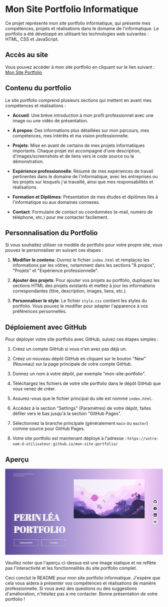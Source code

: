 # Mon Site Portfolio Informatique

Ce projet représente mon site portfolio informatique, qui présente mes compétences, projets et réalisations dans le domaine de l'informatique. Le portfolio a été développé en utilisant les technologies web suivantes : HTML, CSS et JavaScript.

## Accès au site

Vous pouvez accéder à mon site portfolio en cliquant sur le lien suivant : [Mon Site Portfolio](https://nerlyss1.github.io/PERIN-Lea-Portfolio/presentation.html)

## Contenu du portfolio

Le site portfolio comprend plusieurs sections qui mettent en avant mes compétences et réalisations :

- **Accueil**: Une brève introduction à mon profil professionnel avec une image ou une vidéo de présentation.

- **À propos**: Des informations plus détaillées sur mon parcours, mes compétences, mes intérêts et ma vision professionnelle.

- **Projets**: Mise en avant de certains de mes projets informatiques importants. Chaque projet est accompagné d'une description, d'images/screenshots et de liens vers le code source ou la démonstration.

- **Expérience professionnelle**: Résumé de mes expériences de travail pertinentes dans le domaine de l'informatique, avec les entreprises ou les projets sur lesquels j'ai travaillé, ainsi que mes responsabilités et réalisations.

- **Formation et Diplômes**: Présentation de mes études et diplômes liés à l'informatique ou aux domaines connexes.

- **Contact**: Formulaire de contact ou coordonnées (e-mail, numéro de téléphone, etc.) pour me contacter facilement.

## Personnalisation du Portfolio

Si vous souhaitez utiliser ce modèle de portfolio pour votre propre site, vous pouvez le personnaliser en suivant ces étapes :

1. **Modifier le contenu**: Ouvrez le fichier `index.html` et remplacez les informations par les vôtres, notamment dans les sections "À propos", "Projets" et "Expérience professionnelle".

2. **Ajouter des projets**: Pour ajouter vos projets au portfolio, dupliquez les sections HTML des projets existants et mettez à jour les informations correspondantes (titre, description, images, liens, etc.).

3. **Personnaliser le style**: Le fichier `style.css` contient les styles du portfolio. Vous pouvez le modifier pour adapter l'apparence à vos préférences personnelles.

## Déploiement avec GitHub

Pour déployer votre site portfolio avec GitHub, suivez ces étapes simples :

1. Créez un compte GitHub si vous n'en avez pas déjà un.

2. Créez un nouveau dépôt GitHub en cliquant sur le bouton "New" (Nouveau) sur la page principale de votre compte GitHub.

3. Donnez un nom à votre dépôt, par exemple "mon-site-portfolio".

4. Téléchargez les fichiers de votre site portfolio dans le dépôt GitHub que vous venez de créer.

5. Assurez-vous que le fichier principal du site est nommé `index.html`.

6. Accédez à la section "Settings" (Paramètres) de votre dépôt, faites défiler vers le bas jusqu'à la section "GitHub Pages".

7. Sélectionnez la branche principale (généralement `main` ou `master`) comme source pour GitHub Pages.

8. Votre site portfolio est maintenant déployé à l'adresse : `https://votre-nom-d-utilisateur.github.io/mon-site-portfolio/`

## Aperçu

![Aperçu du Site Portfolio](img/portfolio.png)

Veuillez noter que l'aperçu ci-dessus est une image statique et ne reflète pas l'interactivité et les fonctionnalités du site portfolio complet.

Ceci conclut le README pour mon site portfolio informatique. J'espère que cela vous aidera à présenter vos compétences et réalisations de manière professionnelle. Si vous avez des questions ou des suggestions d'amélioration, n'hésitez pas à me contacter. Bonne présentation de votre portfolio !
